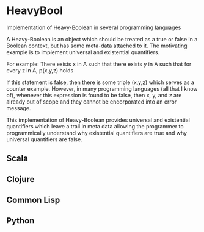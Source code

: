 # HeavyBool

Implementation of Heavy-Boolean in several programming languages


A Heavy-Boolean is an object which should be treated as a true or
false in a Boolean context, but has some meta-data attached to it.
The motivating example is to implement universal and existential
quantifiers.

For example:
There exists x in A such that
   there exists y in A such that
      for every z in A, p(x,y,z) holds

If this statement is false, then there is some triple (x,y,z) which
serves as a counter example.   However, in many programming languages
(all that I know of), whenever this expression is found to be false, 
then x, y, and z are already out of scope and they cannot be encorporated
into an error message.

This implementation of Heavy-Boolean provides universal and existential
quantifiers which leave a trail in meta data allowing the programmer to
programmically understand why existential quantifiers are true and why
universal quantifiers are false.

## Scala

## Clojure

## Common Lisp

## Python
